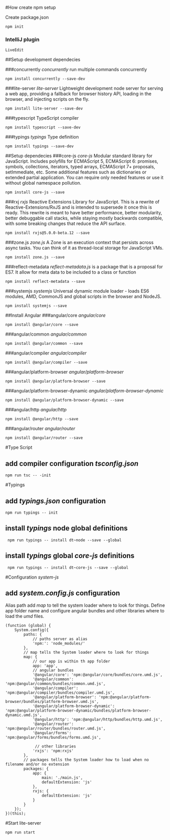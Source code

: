 #How create npm setup

Create package.json

    npm init

### IntelliJ plugin 
    LiveEdit

##Setup development dependecies

###concurrently 
_concurrently_ run multiple commands concurrently

    npm install concurrently --save-dev

###lite-server
_lite-server_ Lightweight development node server for serving a web app, providing a fallback for browser history API, loading in the browser, and injecting scripts on the fly.

    npm install lite-server --save-dev

###typescript 
TypeScript compiler

    npm install typescript --save-dev

###typings 
_typings_ Type definition

    npm install typings --save-dev      


##Setup dependecies
###core-js
_core-js_ Modular standard library for JavaScript. Includes polyfills for ECMAScript 5, ECMAScript 6: promises, symbols, collections, iterators, typed arrays, ECMAScript 7+ proposals, setImmediate, etc. Some additional features such as dictionaries or extended partial application. You can require only needed features or use it without global namespace pollution.

    npm install core-js --save

###rxj
_rxjs_ Reactive Extensions Library for JavaScript. This is a rewrite of Reactive-Extensions/RxJS and is intended to supersede it once this is ready. This rewrite is meant to have better performance, better modularity, better debuggable call stacks, while staying mostly backwards compatible, with some breaking changes that reduce the API surface.

    npm install rxjs@5.0.0-beta.12 --save

###zone.js
_zone.js_ A Zone is an execution context that persists across async tasks. You can think of it as thread-local storage for JavaScript VMs.

    npm install zone.js --save

###reflect-metadata
_reflect-metadata.js_ is a package that is a proposal for ES7. It allow for meta data to be included to a class or function

    npm install reflect-metadata --save

###systemjs
_systemjs_ Universal dynamic module loader - loads ES6 modules, AMD, CommonJS and global scripts in the browser and NodeJS.

    npm install systemjs --save

##Install Angular
###angular/core
_angular/core_  

    npm install @angular/core --save

###angular/common
_angular/common_  

    npm install @angular/common --save

###angular/compiler
_angular/compiler_  

    npm install @angular/compiler --save
    
###angular/platform-browser
_angular/platform-browser_  

    npm install @angular/platform-browser --save   

###angular/platform-browser-dynamic
_angular/platform-browser-dynamic_  

    npm install @angular/platform-browser-dynamic --save

###angular/http
_angular/http_  

    npm install @angular/http --save

###angular/router
_angular/router_  

    npm install @angular/router --save

#Type Script 
## add compiler configuration _tsconfig.json_

    npm run tsc -- -init
    
    
#Typings
## add _typings.json_ configuration

    npm run typings -- init 
    
## install _typings_ node global definitions

     npm run typings -- install dt~node --save --global

## install _typings_ global _core-js_  definitions

     npm run typings -- install dt~core-js --save --global


#Configuration _system-js_ 
## add _system.config.js_ configuration
Alias path add _map_ to tell the system loader where to look for things. 
Define app folder name and configure angular bundles and other libraries where to load the _umd_ files.



    (function (global) {
        System.config({
            paths: {
                // paths server as alias
                'npm:': 'node_modules/'
            },
            // map tells the System loader where to look for things
            map: {
                // our app is within th app folder
                app: 'app',
                // angular bundles
                '@angular/core': 'npm:@angular/core/bundles/core.umd.js',
                '@angular/common': 'npm:@angular/common/bundles/common.umd.js',
                '@angular/compiler': 'npm:@angular/compiler/bundles/compiler.umd.js',
                '@angular/platform-browser': 'npm:@angular/platform-browser/bundles/platform-browser.umd.js',
                '@angular/platform-browser-dynamic': 'npm:@angular/platform-browser-dynamic/bundles/platform-browser-dynamic.umd.js',
                '@angular/http': 'npm:@angular/http/bundles/http.umd.js',
                '@angular/router': 'npm:@angular/router/bundles/router.umd.js',
                '@angular/forms': 'npm:@angular/forms/bundles/forms.umd.js',
                
                 // other libraries
                'rxjs': 'npm:rxjs'
            },
            // packages tells the System loader how to load when no filename and/or no extension 
            packages: {
                app: {
                    main: './main.js',
                    defaultExtension: 'js'
                },
                rxjs: {
                    defaultExtension: 'js'
                }
            }
        });
    })(this);
    

#Start lite-server

    npm run start
 
